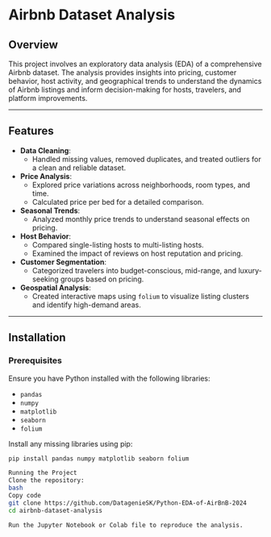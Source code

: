 # Airbnb Dataset Analysis

## **Overview**
This project involves an exploratory data analysis (EDA) of a comprehensive Airbnb dataset. The analysis provides insights into pricing, customer behavior, host activity, and geographical trends to understand the dynamics of Airbnb listings and inform decision-making for hosts, travelers, and platform improvements.

---

## **Features**
- **Data Cleaning**:
  - Handled missing values, removed duplicates, and treated outliers for a clean and reliable dataset.
- **Price Analysis**:
  - Explored price variations across neighborhoods, room types, and time.
  - Calculated price per bed for a detailed comparison.
- **Seasonal Trends**:
  - Analyzed monthly price trends to understand seasonal effects on pricing.
- **Host Behavior**:
  - Compared single-listing hosts to multi-listing hosts.
  - Examined the impact of reviews on host reputation and pricing.
- **Customer Segmentation**:
  - Categorized travelers into budget-conscious, mid-range, and luxury-seeking groups based on pricing.
- **Geospatial Analysis**:
  - Created interactive maps using `folium` to visualize listing clusters and identify high-demand areas.

---

## **Installation**
### Prerequisites
Ensure you have Python installed with the following libraries:
- `pandas`
- `numpy`
- `matplotlib`
- `seaborn`
- `folium`

Install any missing libraries using pip:
```bash
pip install pandas numpy matplotlib seaborn folium

Running the Project
Clone the repository:
bash
Copy code
git clone https://github.com/DatagenieSK/Python-EDA-of-AirBnB-2024
cd airbnb-dataset-analysis

Run the Jupyter Notebook or Colab file to reproduce the analysis.